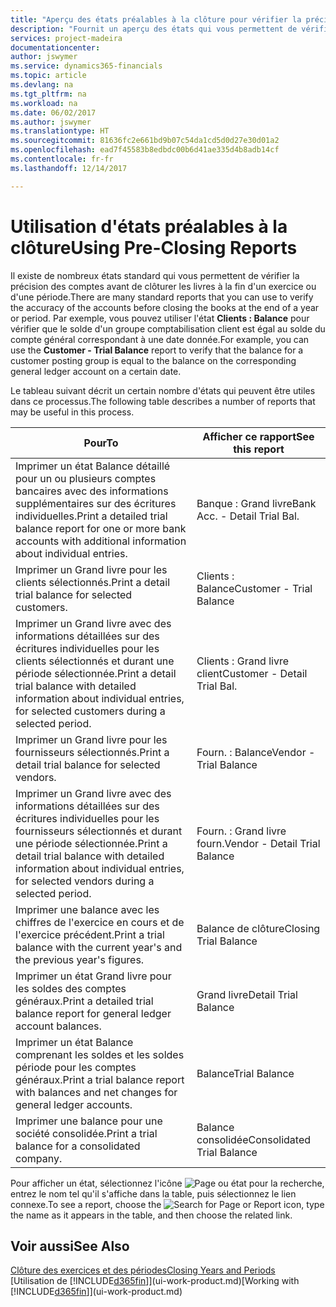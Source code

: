 ```yaml
---
title: "Aperçu des états préalables à la clôture pour vérifier la précision de compte | Microsoft Docs"
description: "Fournit un aperçu des états qui vous permettent de vérifier la précision des comptes avant de clôturer les livres à la fin d'un exercice ou d'une période."
services: project-madeira
documentationcenter: 
author: jswymer
ms.service: dynamics365-financials
ms.topic: article
ms.devlang: na
ms.tgt_pltfrm: na
ms.workload: na
ms.date: 06/02/2017
ms.author: jswymer
ms.translationtype: HT
ms.sourcegitcommit: 81636fc2e661bd9b07c54da1cd5d0d27e30d01a2
ms.openlocfilehash: ead7f45583b8edbdc00b6d41ae335d4b8adb14cf
ms.contentlocale: fr-fr
ms.lasthandoff: 12/14/2017

---
```

# <a name="using-pre-closing-reports"></a><span data-ttu-id="359f4-103">Utilisation d'états préalables à la clôture</span><span class="sxs-lookup"><span data-stu-id="359f4-103">Using Pre-Closing Reports</span></span>
<span data-ttu-id="359f4-104">Il existe de nombreux états standard qui vous permettent de vérifier la précision des comptes avant de clôturer les livres à la fin d'un exercice ou d'une période.</span><span class="sxs-lookup"><span data-stu-id="359f4-104">There are many standard reports that you can use to verify the accuracy of the accounts before closing the books at the end of a year or period.</span></span> <span data-ttu-id="359f4-105">Par exemple, vous pouvez utiliser l'état **Clients : Balance** pour vérifier que le solde d'un groupe comptabilisation client est égal au solde du compte général correspondant à une date donnée.</span><span class="sxs-lookup"><span data-stu-id="359f4-105">For example, you can use the **Customer - Trial Balance** report to verify that the balance for a customer posting group is equal to the balance on the corresponding general ledger account on a certain date.</span></span>

<span data-ttu-id="359f4-106">Le tableau suivant décrit un certain nombre d'états qui peuvent être utiles dans ce processus.</span><span class="sxs-lookup"><span data-stu-id="359f4-106">The following table describes a number of reports that may be useful in this process.</span></span>

| <span data-ttu-id="359f4-107">Pour</span><span class="sxs-lookup"><span data-stu-id="359f4-107">To</span></span> | <span data-ttu-id="359f4-108">Afficher ce rapport</span><span class="sxs-lookup"><span data-stu-id="359f4-108">See this report</span></span> |
| --- | --- |
| <span data-ttu-id="359f4-109">Imprimer un état Balance détaillé pour un ou plusieurs comptes bancaires avec des informations supplémentaires sur des écritures individuelles.</span><span class="sxs-lookup"><span data-stu-id="359f4-109">Print a detailed trial balance report for one or more bank accounts with additional information about individual entries.</span></span> |<span data-ttu-id="359f4-110">Banque : Grand livre</span><span class="sxs-lookup"><span data-stu-id="359f4-110">Bank Acc. - Detail Trial Bal.</span></span> |
| <span data-ttu-id="359f4-111">Imprimer un Grand livre pour les clients sélectionnés.</span><span class="sxs-lookup"><span data-stu-id="359f4-111">Print a detail trial balance for selected customers.</span></span> |<span data-ttu-id="359f4-112">Clients : Balance</span><span class="sxs-lookup"><span data-stu-id="359f4-112">Customer - Trial Balance</span></span> |
| <span data-ttu-id="359f4-113">Imprimer un Grand livre avec des informations détaillées sur des écritures individuelles pour les clients sélectionnés et durant une période sélectionnée.</span><span class="sxs-lookup"><span data-stu-id="359f4-113">Print a detail trial balance with detailed information about individual entries, for selected customers during a selected period.</span></span> |<span data-ttu-id="359f4-114">Clients : Grand livre client</span><span class="sxs-lookup"><span data-stu-id="359f4-114">Customer - Detail Trial Bal.</span></span> |
| <span data-ttu-id="359f4-115">Imprimer un Grand livre pour les fournisseurs sélectionnés.</span><span class="sxs-lookup"><span data-stu-id="359f4-115">Print a detail trial balance for selected vendors.</span></span> |<span data-ttu-id="359f4-116">Fourn. : Balance</span><span class="sxs-lookup"><span data-stu-id="359f4-116">Vendor - Trial Balance</span></span> |
| <span data-ttu-id="359f4-117">Imprimer un Grand livre avec des informations détaillées sur des écritures individuelles pour les fournisseurs sélectionnés et durant une période sélectionnée.</span><span class="sxs-lookup"><span data-stu-id="359f4-117">Print a detail trial balance with detailed information about individual entries, for selected vendors during a selected period.</span></span> |<span data-ttu-id="359f4-118">Fourn. : Grand livre fourn.</span><span class="sxs-lookup"><span data-stu-id="359f4-118">Vendor - Detail Trial Balance</span></span> |
| <span data-ttu-id="359f4-119">Imprimer une balance avec les chiffres de l'exercice en cours et de l'exercice précédent.</span><span class="sxs-lookup"><span data-stu-id="359f4-119">Print a trial balance with the current year's and the previous year's figures.</span></span> |<span data-ttu-id="359f4-120">Balance de clôture</span><span class="sxs-lookup"><span data-stu-id="359f4-120">Closing Trial Balance</span></span> |
| <span data-ttu-id="359f4-121">Imprimer un état Grand livre pour les soldes des comptes généraux.</span><span class="sxs-lookup"><span data-stu-id="359f4-121">Print a detailed trial balance report for general ledger account balances.</span></span> |<span data-ttu-id="359f4-122">Grand livre</span><span class="sxs-lookup"><span data-stu-id="359f4-122">Detail Trial Balance</span></span> |
| <span data-ttu-id="359f4-123">Imprimer un état Balance comprenant les soldes et les soldes période pour les comptes généraux.</span><span class="sxs-lookup"><span data-stu-id="359f4-123">Print a trial balance report with balances and net changes for general ledger accounts.</span></span> |<span data-ttu-id="359f4-124">Balance</span><span class="sxs-lookup"><span data-stu-id="359f4-124">Trial Balance</span></span> |
| <span data-ttu-id="359f4-125">Imprimer une balance pour une société consolidée.</span><span class="sxs-lookup"><span data-stu-id="359f4-125">Print a trial balance for a consolidated company.</span></span> |<span data-ttu-id="359f4-126">Balance consolidée</span><span class="sxs-lookup"><span data-stu-id="359f4-126">Consolidated Trial Balance</span></span> |

<span data-ttu-id="359f4-127">Pour afficher un état, sélectionnez l'icône ![Page ou état pour la recherche](media/ui-search/search_small.png "icône Page ou état pour la recherche"), entrez le nom tel qu'il s'affiche dans la table, puis sélectionnez le lien connexe.</span><span class="sxs-lookup"><span data-stu-id="359f4-127">To see a report, choose the ![Search for Page or Report](media/ui-search/search_small.png "Search for Page or Report icon") icon, type the name as it appears in the table, and then choose the related link.</span></span>

## <a name="see-also"></a><span data-ttu-id="359f4-128">Voir aussi</span><span class="sxs-lookup"><span data-stu-id="359f4-128">See Also</span></span>
[<span data-ttu-id="359f4-129">Clôture des exercices et des périodes</span><span class="sxs-lookup"><span data-stu-id="359f4-129">Closing Years and Periods</span></span>](year-close-years-periods.md)  
<span data-ttu-id="359f4-130">[Utilisation de [!INCLUDE[d365fin](includes/d365fin_md.md)]](ui-work-product.md)</span><span class="sxs-lookup"><span data-stu-id="359f4-130">[Working with [!INCLUDE[d365fin](includes/d365fin_md.md)]](ui-work-product.md)</span></span>


